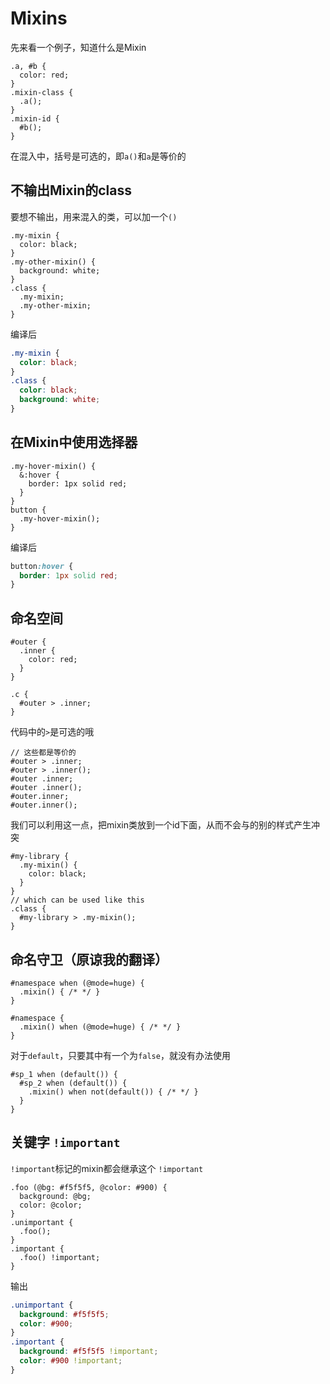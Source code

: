 # Mixins

先来看一个例子，知道什么是Mixin
```less
.a, #b {
  color: red;
}
.mixin-class {
  .a();
}
.mixin-id {
  #b();
}
```
在混入中，括号是可选的，即`a()`和`a`是等价的

## 不输出Mixin的class
要想不输出，用来混入的类，可以加一个`()`
```less
.my-mixin {
  color: black;
}
.my-other-mixin() {
  background: white;
}
.class {
  .my-mixin;
  .my-other-mixin;
}
```
编译后
```css
.my-mixin {
  color: black;
}
.class {
  color: black;
  background: white;
}
```

## 在Mixin中使用选择器

```less
.my-hover-mixin() {
  &:hover {
    border: 1px solid red;
  }
}
button {
  .my-hover-mixin();
}
```
编译后
```css
button:hover {
  border: 1px solid red;
}
```

## 命名空间

```less
#outer {
  .inner {
    color: red;
  }
}

.c {
  #outer > .inner;
}
```
代码中的`>`是可选的哦
```less
// 这些都是等价的
#outer > .inner;
#outer > .inner();
#outer .inner;
#outer .inner();
#outer.inner;
#outer.inner();
```

我们可以利用这一点，把mixin类放到一个id下面，从而不会与的别的样式产生冲突

```less
#my-library {
  .my-mixin() {
    color: black;
  }
}
// which can be used like this
.class {
  #my-library > .my-mixin();
}
```

## 命名守卫（原谅我的翻译）
```less
#namespace when (@mode=huge) {
  .mixin() { /* */ }
}

#namespace {
  .mixin() when (@mode=huge) { /* */ }
}
```
对于`default`，只要其中有一个为`false`，就没有办法使用
```less
#sp_1 when (default()) {
  #sp_2 when (default()) {
    .mixin() when not(default()) { /* */ }
  }
}
```

## 关键字 `!important`
 `!important`标记的mixin都会继承这个 `!important`
```less
.foo (@bg: #f5f5f5, @color: #900) {
  background: @bg;
  color: @color;
}
.unimportant {
  .foo();
}
.important {
  .foo() !important;
}
```
输出
```css
.unimportant {
  background: #f5f5f5;
  color: #900;
}
.important {
  background: #f5f5f5 !important;
  color: #900 !important;
}
```


